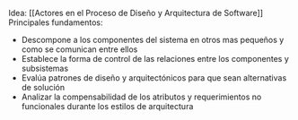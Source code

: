 Idea: [[Actores en el Proceso de Diseño y Arquitectura de Software]]
Principales fundamentos:
* Descompone a los componentes del sistema en otros mas pequeños y como se comunican entre ellos
* Establece la forma de control de las relaciones entre los componentes y subsistemas
* Evalúa patrones de diseño y arquitectónicos para que sean alternativas de solución
* Analizar la compensabilidad de los atributos y requerimientos no funcionales durante los estilos de arquitectura